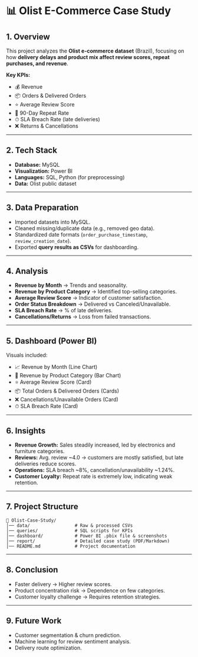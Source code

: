 # 📊 Olist E-Commerce Case Study

## 1. Overview  
This project analyzes the **Olist e-commerce dataset** (Brazil), focusing on how **delivery delays and product mix affect review scores, repeat purchases, and revenue**.  

**Key KPIs:**  
- 💰 Revenue  
- 📦 Orders & Delivered Orders  
- ⭐ Average Review Score  
- 🔁 90-Day Repeat Rate  
- ⏱ SLA Breach Rate (late deliveries)  
- ❌ Returns & Cancellations  

---

## 2. Tech Stack  
- **Database:** MySQL  
- **Visualization:** Power BI  
- **Languages:** SQL, Python (for preprocessing)  
- **Data:** Olist public dataset  

---

## 3. Data Preparation  
- Imported datasets into MySQL.  
- Cleaned missing/duplicate data (e.g., removed geo data).  
- Standardized date formats (`order_purchase_timestamp`, `review_creation_date`).  
- Exported **query results as CSVs** for dashboarding.  

---

## 4. Analysis  
- **Revenue by Month** → Trends and seasonality.  
- **Revenue by Product Category** → Identified top-selling categories.  
- **Average Review Score** → Indicator of customer satisfaction.  
- **Order Status Breakdown** → Delivered vs Canceled/Unavailable.  
- **SLA Breach Rate** → % of late deliveries.  
- **Cancellations/Returns** → Loss from failed transactions.  

---

## 5. Dashboard (Power BI)  
Visuals included:  
- 📈 Revenue by Month (Line Chart)  
- 🛒 Revenue by Product Category (Bar Chart)  
- ⭐ Average Review Score (Card)  
- 📦 Total Orders & Delivered Orders (Cards)  
- ❌ Cancellations/Unavailable Orders (Card)  
- ⏱ SLA Breach Rate (Card)  

---

## 6. Insights  
- **Revenue Growth:** Sales steadily increased, led by electronics and furniture categories.  
- **Reviews:** Avg. review ~4.0 → customers are mostly satisfied, but late deliveries reduce scores.  
- **Operations:** SLA breach ~8%, cancellation/unavailability ~1.24%.  
- **Customer Loyalty:** Repeat rate is extremely low, indicating weak retention.  

---

## 7. Project Structure  
```
📂 Olist-Case-Study/
│── data/                 # Raw & processed CSVs
│── queries/              # SQL scripts for KPIs
│── dashboard/            # Power BI .pbix file & screenshots
│── report/               # Detailed case study (PDF/Markdown)
│── README.md             # Project documentation
```

---

## 8. Conclusion  
- Faster delivery → Higher review scores.  
- Product concentration risk → Dependence on few categories.  
- Customer loyalty challenge → Requires retention strategies.  

---

## 9. Future Work  
- Customer segmentation & churn prediction.  
- Machine learning for review sentiment analysis.  
- Delivery route optimization.  
